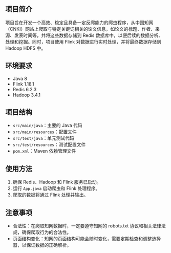 ## 项目简介
项目旨在开发一个高效、稳定且具备一定反爬能力的爬虫程序，从中国知网（CNKI）网站上爬取与特定关键词相关的论文信息，如论文的标题、作者、来源、发表时间等，并将这些数据存储到 Redis 数据库中，以便后续的数据分析、处理和挖掘。同时，项目使用 Flink 对数据进行实时处理，并将最终数据存储到 Hadoop HDFS 中。

## 环境要求
- Java 8
- Flink 1.18.1
- Redis 6.2.3
- Hadoop 3.4.1

## 项目结构
- `src/main/java`：主要的 Java 代码
- `src/main/resources`：配置文件
- `src/test/java`：单元测试代码
- `src/test/resources`：测试配置文件
- `pom.xml`：Maven 依赖管理文件

## 使用方法
1. 确保 Redis、Hadoop 和 Flink 服务已启动。
2. 运行 `App.java` 启动爬虫和 Flink 处理程序。
3. 爬取的数据将通过 Flink 处理并输出。

## 注意事项
- 合法性：在爬取知网数据时，一定要遵守知网的 robots.txt 协议和相关法律法规，确保爬取行为的合法性。
- 页面结构变化：知网的页面结构可能会随时变化，需要定期检查和调整选择器，以保证数据的正确解析。
